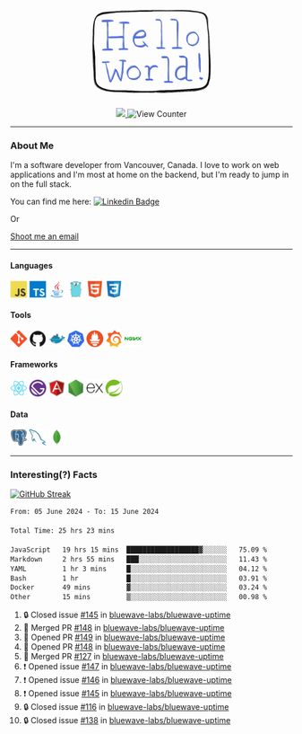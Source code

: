 <div align="center">
    <img src="./img/hello_world.webp" height="200px" width="">
    <div>
        <a href="https://www.linkedin.com/in/ajhollid">
            <img src="https://img.shields.io/badge/LinkedIn-blue"/>
        </a>
        <img src="https://komarev.com/ghpvc/?username=ajhollid&color=yellow" alt="View Counter">
    </div>
</div>

---

### About Me

I'm a software developer from Vancouver, Canada. I love to work on web applications and I'm most at home on the backend, but I'm ready to jump in on the full stack.

You can find me here: [![Linkedin Badge](https://img.shields.io/badge/-ajhollid-blue?style=flat&logo=Linkedin&logoColor=white)](https://www.linkedin.com/in/ajhollid)

Or

[Shoot me an email](mailto:ajhollid@gmail.com)

---

#### Languages

<div>
    <img src="./img/devicons/javascript-original.svg" width=30 height=30 alt="JavaScript">
    <img src="/img/devicons/typescript-original.svg" width=30 height=30 alt="TypeScript">
    <img src="./img/devicons/java-original.svg" width=30 height=30 alt="Java">
    <img src="./img/devicons/go-original.svg" width=30 height=30 alt="Golang">
    <img src="./img/devicons/html5-original.svg" width=30 height=30 alt="HTML 5">
    <img src="./img/devicons/css3-original.svg" width=30 height=30 alt="CSS 3">
</div>

#### Tools

<div>
    <img src="./img/devicons/git-original.svg" width=30 height=30 alt="Git">
    <img src="./img/devicons/github-original.svg" width=30 height=30 alt="Github">
    <img src="./img/devicons/docker-original.svg" width=30 
    height=30 alt="Docker">
    <img src="./img/devicons/kubernetes-original.svg" width=30 height=30 alt="K8">
    <img src="./img/devicons/prometheus-original.svg" width=30 height=30 alt="Prometheus">
    <img src="./img/devicons/grafana-original.svg" width=30 height=30 alt="Grafana">
    <img src="./img/devicons/nginx-original.svg" width=30 height=30 alt="Nginx">
</div>

#### Frameworks

<div>
    <img src="./img/devicons/react-original.svg" width=30 height=30 alt="React">
    <img src="./img/devicons/gatsby-original.svg" width=30 height=30 alt="Gatsby">
    <img src="./img/devicons/angularjs-original.svg" width=30 height=30 alt="AngularJS">
    <img src="./img/devicons/nodejs-original.svg" width=30 height=30 alt="NodeJS">
    <img src="./img/devicons/express-original.svg" width=30 height=30 alt="Express">
    <img src="./img/devicons/spring-original.svg" width=30 height=30 alt="Spring">
</div>

#### Data

<div>
    <img src="./img/devicons/postgresql-original.svg" width=30 height=30 alt="Postgresql">
    <img src="./img/devicons/mysql-original.svg" width=30 height=30 alt="Mysql">
    <img src="./img/devicons/mongodb-original.svg" width=30 height=30 alt="MongoDB">
</div>

---

### Interesting(?) Facts

[![GitHub Streak](http://github-readme-streak-stats.herokuapp.com?user=ajhollid)](https://git.io/streak-stats)

 <!--START_SECTION:waka-->

```txt
From: 05 June 2024 - To: 15 June 2024

Total Time: 25 hrs 23 mins

JavaScript   19 hrs 15 mins  ██████████████████▓░░░░░░   75.09 %
Markdown     2 hrs 55 mins   ███░░░░░░░░░░░░░░░░░░░░░░   11.43 %
YAML         1 hr 3 mins     █░░░░░░░░░░░░░░░░░░░░░░░░   04.12 %
Bash         1 hr            █░░░░░░░░░░░░░░░░░░░░░░░░   03.91 %
Docker       49 mins         ▓░░░░░░░░░░░░░░░░░░░░░░░░   03.24 %
Other        15 mins         ▒░░░░░░░░░░░░░░░░░░░░░░░░   00.98 %
```

<!--END_SECTION:waka-->


<!--START_SECTION:activity-->
1. 🔒 Closed issue [#145](https://github.com/bluewave-labs/bluewave-uptime/issues/145) in [bluewave-labs/bluewave-uptime](https://github.com/bluewave-labs/bluewave-uptime)
2. 🎉 Merged PR [#148](https://github.com/bluewave-labs/bluewave-uptime/pull/148) in [bluewave-labs/bluewave-uptime](https://github.com/bluewave-labs/bluewave-uptime)
3. 💪 Opened PR [#149](https://github.com/bluewave-labs/bluewave-uptime/pull/149) in [bluewave-labs/bluewave-uptime](https://github.com/bluewave-labs/bluewave-uptime)
4. 💪 Opened PR [#148](https://github.com/bluewave-labs/bluewave-uptime/pull/148) in [bluewave-labs/bluewave-uptime](https://github.com/bluewave-labs/bluewave-uptime)
5. 🎉 Merged PR [#127](https://github.com/bluewave-labs/bluewave-uptime/pull/127) in [bluewave-labs/bluewave-uptime](https://github.com/bluewave-labs/bluewave-uptime)
6. ❗ Opened issue [#147](https://github.com/bluewave-labs/bluewave-uptime/issues/147) in [bluewave-labs/bluewave-uptime](https://github.com/bluewave-labs/bluewave-uptime)
7. ❗ Opened issue [#146](https://github.com/bluewave-labs/bluewave-uptime/issues/146) in [bluewave-labs/bluewave-uptime](https://github.com/bluewave-labs/bluewave-uptime)
8. ❗ Opened issue [#145](https://github.com/bluewave-labs/bluewave-uptime/issues/145) in [bluewave-labs/bluewave-uptime](https://github.com/bluewave-labs/bluewave-uptime)
9. 🔒 Closed issue [#116](https://github.com/bluewave-labs/bluewave-uptime/issues/116) in [bluewave-labs/bluewave-uptime](https://github.com/bluewave-labs/bluewave-uptime)
10. 🔒 Closed issue [#138](https://github.com/bluewave-labs/bluewave-uptime/issues/138) in [bluewave-labs/bluewave-uptime](https://github.com/bluewave-labs/bluewave-uptime)
<!--END_SECTION:activity-->
